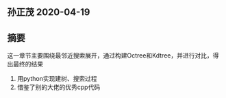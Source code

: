 
## 孙正茂 2020-04-19

## 摘要

这一章节主要围绕最邻近搜索展开，通过构建Octree和Kdtree，并进行对比，得出最终的结果   


1. 用python实现建树、搜索过程
2. 借鉴了别的大佬的优秀cpp代码